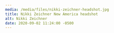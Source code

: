 ```yaml
---
media: /media/files/nikki-zeichner-headshot.jpg
title: Nikki Zeichner New America headshot
alt: Nikki Zeichner
date: 2020-09-02 11:24:00 -0500
---
```

